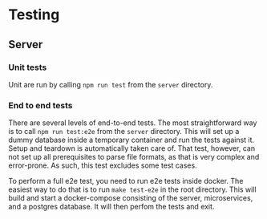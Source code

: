 # Testing

## Server

### Unit tests

Unit are run by calling `npm run test` from the `server` directory.

### End to end tests

There are several levels of end-to-end tests. The most straightforward way is to call `npm run test:e2e` from the `server` directory. This will set up a dummy database inside a temporary container and run the tests against it. Setup and teardown is automatically taken care of. That test, however, can not set up all prerequisites to parse file formats, as that is very complex and error-prone. As such, this test excludes some test cases.

To perform a full e2e test, you need to run e2e tests inside docker. The easiest way to do that is to run `make test-e2e` in the root directory. This will build and start a docker-compose consisting of the server, microservices, and a postgres database. It will then perfom the tests and exit.

